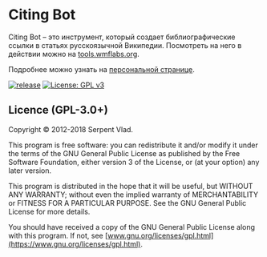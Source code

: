 Citing Bot
======

Citing Bot – это инструмент, который создает библиографические ссылки в статьях русскоязычной Википедии. Посмотреть на него в действии можно на [tools.wmflabs.org](https://tools.wmflabs.org/citing-bot).

Подробнее можно узнать на [персональной странице](https://ru.wikipedia.org/wiki/User:Citing_Bot).

[![release](https://img.shields.io/github/release/x-tools/xtools.svg)](https://github.com/serpent-vlad/Citing-Bot/releases/latest)
[![License: GPL v3](https://img.shields.io/badge/License-GPL%20v3-blue.svg)](https://www.gnu.org/licenses/gpl-3.0)

## Licence (GPL-3.0+)

Copyright © 2012-2018 Serpent Vlad.

This program is free software:
you can redistribute it and/or modify it under the terms of the GNU General Public License
as published by the Free Software Foundation, either version 3 of the License,
or (at your option) any later version.

This program is distributed in the hope that it will be useful, but WITHOUT ANY WARRANTY;
without even the implied warranty of MERCHANTABILITY or FITNESS FOR A PARTICULAR PURPOSE.
See the GNU General Public License for more details.

You should have received a copy of the GNU General Public License along with this program.
If not, see [www.gnu.org/licenses/gpl.html](https://www.gnu.org/licenses/gpl.html).